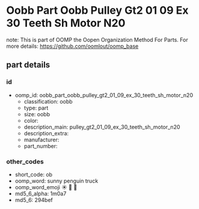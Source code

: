 # Oobb Part Oobb Pulley Gt2 01 09 Ex 30 Teeth Sh Motor N20  

note: This is part of OOMP the Oopen Organization Method For Parts. For more details: https://github.com/oomlout/oomp_base

##  part details





### id
* oomp_id: oobb_part_oobb_pulley_gt2_01_09_ex_30_teeth_sh_motor_n20
  * classification: oobb
  * type: part
  * size: oobb
  * color: 
  * description_main: pulley_gt2_01_09_ex_30_teeth_sh_motor_n20
  * description_extra: 
  * manufacturer: 
  * part_number: 

### other_codes
* short_code: ob
* oomp_word: sunny penguin truck
* oomp_word_emoji :sunny: :penguin: :truck:
* md5_6_alpha: 1m0a7
* md5_6: 294bef